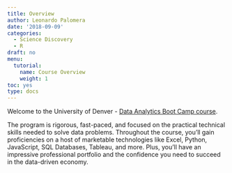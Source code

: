 ```yaml
---
title: Overview
author: Leonardo Palomera
date: '2018-09-09'
categories:
  - Science Discovery
  - R
draft: no
menu:
  tutorial:
    name: Course Overview
    weight: 1
toc: yes
type: docs
---
```


Welcome to the University of Denver - [Data Analytics Boot Camp course](https://bootcamp.du.edu/data/).


The program is rigorous, fast-paced, and focused on the practical technical skills needed to solve data problems. Throughout the course, you’ll gain proficiencies on a host of marketable technologies like Excel, Python, JavaScript, SQL Databases, Tableau, and more. Plus, you’ll have an impressive professional portfolio and the confidence you need to succeed in the data-driven economy.